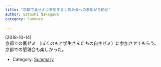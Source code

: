 ```yaml
---
title: "京都で裏ゼミに参加する；飲み会への参加が目的だ"
author: Satoshi Nakagawa
category: Summary

---
```


[2018-10-14]  
 京都での裏ゼミ
（ぼくのもと学生さんたちの自主ゼミ）に参加させてもらう。
京都での懇親会も楽しかった。

- Category: [Summary](categories.html#Summary)

